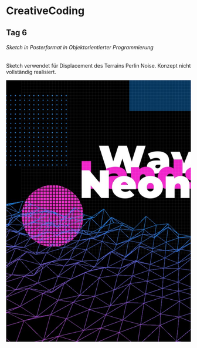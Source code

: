 # CreativeCoding

## Tag 6

###### Sketch in Posterformat in Objektorientierter Programmierung

Sketch verwendet für Displacement des Terrains Perlin Noise. Konzept nicht vollständig realisiert.

![Sketch_example Output](d6-poster-design.jpg)
